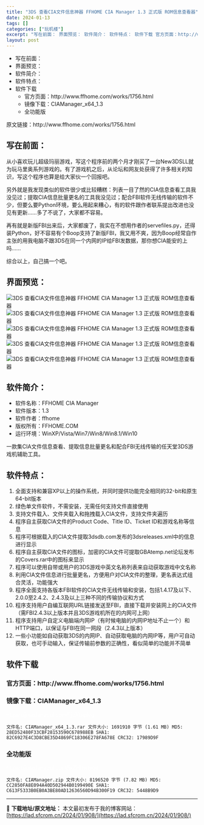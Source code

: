 ```yaml
---
title: "3DS 查看CIA文件信息神器 FFHOME CIA Manager 1.3 正式版 ROM信息查看器"
date: 2024-01-13
tags: []
categories: ["玩机楼"]
excerpt: "写在前面： 界面预览： 软件简介： 软件特点： 软件下载 官方页面：http://www.ffhome.com/works/1756.html 镜像下载：CIAManager_x64_1.3 全功能版 原文链接：http://www.ffhome.com/works/1756.html 写在前面： &hellip;"
layout: post
---
```


<div>
<ul>
 	<li>写在前面：</li>
 	<li>界面预览：</li>
 	<li>软件简介：</li>
 	<li>软件特点：</li>
 	<li>软件下载
<ul>
 	<li>官方页面：http://www.ffhome.com/works/1756.html</li>
 	<li>镜像下载：CIAManager_x64_1.3</li>
 	<li>全功能版</li>
</ul>
</li>
</ul>
</div>
原文链接：http://www.ffhome.com/works/1756.html

<a name="ci_title0"></a>
<h2>写在前面：</h2>
从小喜欢玩儿超级玛丽游戏，写这个程序前的两个月才刚买了一台New3DSLL就为玩马里奥系列游戏的。有了游戏机之后，从论坛和网友处获得了许多相关的知识，写这个程序也算是给大家伙一个回报吧。

另外就是我发现类似的软件很少或比较糟糕：列表一目了然的CIA信息查看工具我没见过；提取CIA信息批量更名的工具我没见过；配合FBI软件无线传输的软件不少，但要么要Python环境，要么用起来糟心，有的软件跟作者联系提出改进也没见有更新……多了不说了，大家都不容易。

再有就是新版FBI出来后，大家都废了，我实在不想用作者的servefiles.py，还得装Python，好不容易有个Boop支持了新版FBI，我又用不爽，因为Boop经常自作主张的用我电脑不跟3DS在同一个内网的IP给FBI发数据，那你想CIA能安的上吗……

综合以上，自己搞一个吧。

<a name="ci_title1"></a>
<h2>界面预览：</h2>
<img title="查看CIA文件信息神器 FFHOME CIA Manager 1.3" src="https://lad.sfcrom.cn/wp-content/uploads/2024/01/20240112_65a166beeaad8.png" alt="3DS 查看CIA文件信息神器 FFHOME CIA Manager 1.3 正式版 ROM信息查看器" />
<img title="查看CIA文件信息神器 FFHOME CIA Manager 1.3" src="https://lad.sfcrom.cn/wp-content/uploads/2024/01/20240112_65a166c0442ba.png" alt="3DS 查看CIA文件信息神器 FFHOME CIA Manager 1.3 正式版 ROM信息查看器" />
<img title="查看CIA文件信息神器 FFHOME CIA Manager 1.3" src="https://lad.sfcrom.cn/wp-content/uploads/2024/01/20240112_65a166c16c8e0.png" alt="3DS 查看CIA文件信息神器 FFHOME CIA Manager 1.3 正式版 ROM信息查看器" />
<img title="查看CIA文件信息神器 FFHOME CIA Manager 1.3" src="https://lad.sfcrom.cn/wp-content/uploads/2024/01/20240112_65a166c2bea10.png" alt="3DS 查看CIA文件信息神器 FFHOME CIA Manager 1.3 正式版 ROM信息查看器" />
<img title="查看CIA文件信息神器 FFHOME CIA Manager 1.3" src="https://lad.sfcrom.cn/wp-content/uploads/2024/01/20240112_65a166c3f4186.png" alt="3DS 查看CIA文件信息神器 FFHOME CIA Manager 1.3 正式版 ROM信息查看器" />

<a name="ci_title2"></a>
<h2>软件简介：</h2>
<ul>
 	<li>软件名称：FFHOME CIA Manager</li>
 	<li>软件版本：1.3</li>
 	<li>软件作者：ffhome</li>
 	<li>版权所有：FFHOME.COM</li>
 	<li>运行环境：WinXP/Vista/Win7/Win8/Win8.1/Win10</li>
</ul>
一款集CIA文件信息查看、提取信息批量更名和配合FBI无线传输的任天堂3DS游戏机辅助工具。

<a name="ci_title3"></a>
<h2>软件特点：</h2>
<ol>
 	<li>全面支持和兼容XP以上的操作系统，并同时提供功能完全相同的32-bit和原生64-bit版本</li>
 	<li>绿色单文件软件，不需安装，无需任何支持文件直接使用</li>
 	<li>支持文件载入、文件夹载入和拖拽载入CIA文件，支持文件夹遍历</li>
 	<li>程序自主获取CIA文件的Product Code、Title ID、Ticket ID和游戏名称等信息</li>
 	<li>程序可根据载入的CIA文件提取3dsdb.com发布的3dsreleases.xml中的信息进行显示</li>
 	<li>程序自主获取CIA文件的图标，加密的CIA文件可提取GBAtemp.net论坛发布的Covers.rar中的图标来显示</li>
 	<li>程序可以使用自带或用户的3DS游戏中英文名称列表来自动获取游戏中文名称</li>
 	<li>利用CIA文件信息进行批量更名，方便用户对CIA文件的整理，更名表达式组合灵活，功能强大</li>
 	<li>程序全面支持各版本FBI软件的CIA文件无线传输和安装，包括1.4.17及以下、2.0.0至2.4.2、2.4.3及以上三种不同的传输协议和方式</li>
 	<li>程序支持用户自编互联网URL链接发送至FBI，直接下载并安装网上的CIA文件（需FBI2.4.3以上版本并且3DS游戏机所在的内网可上网）</li>
 	<li>程序支持用户自定义电脑端内网IP（有时候电脑的内网IP地址不止一个）和HTTP端口，以保证与FBI在同一网段（2.4.3以上版本）</li>
 	<li>一些小功能如自动获取3DS的内网IP、自动获取电脑的内网IP等，用户可自动获取，也可手动输入，保证传输前参数的正确性，看似简单的功能并不简单</li>
</ol>
<a name="ci_title4"></a>
<h2>软件下载</h2>
<a name="ci_title5"></a>
<h3>官方页面：http://www.ffhome.com/works/1756.html</h3>
<a name="ci_title6"></a>
<h3>镜像下载：CIAManager_x64_1.3</h3>
<span style="color: #ffffff;">https://juse.lanzoui.com/iljcXtuplvg</span>
<pre><code>文件名: CIAManager_x64_1.3.rar 文件大小: 1691910 字节 (1.61 MB) MD5: 28ED52480F33CBF28153590C678988EB SHA1: 82C6927E4C3D8CBE35D4869FC18306E278FA678E CRC32: 17989D9F</code></pre>
<a name="ci_title7"></a>
<h3>全功能版</h3>
<span style="color: #ffffff;">https://juse.lanzoui.com/ixZHltvnyqd</span>
<pre><code>文件名: CIAManager.zip 文件大小: 8196520 字节 (7.82 MB) MD5: CC2850FA8E094A40D502944B0199490E SHA1: C613F5333B0EB0A3BE80AD12636560D94B300F19 CRC32: 5448B9D9</code></pre>

---
📖 **下载地址/原文地址：** 本文最初发布于我的博客网站：[https://lad.sfcrom.cn/2024/01/908/](https://lad.sfcrom.cn/2024/01/908/)
